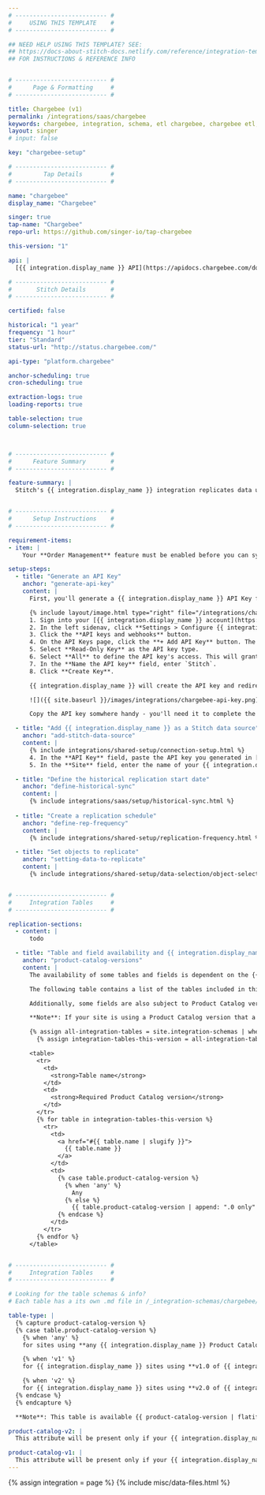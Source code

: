 ```yaml
---
# -------------------------- #
#     USING THIS TEMPLATE    #
# -------------------------- #

## NEED HELP USING THIS TEMPLATE? SEE:
## https://docs-about-stitch-docs.netlify.com/reference/integration-templates/saas/
## FOR INSTRUCTIONS & REFERENCE INFO


# -------------------------- #
#      Page & Formatting     #
# -------------------------- #

title: Chargebee (v1)
permalink: /integrations/saas/chargebee
keywords: chargebee, integration, schema, etl chargebee, chargebee etl, chargebee schema
layout: singer
# input: false

key: "chargebee-setup"

# -------------------------- #
#         Tap Details        #
# -------------------------- #

name: "chargebee"
display_name: "Chargebee"

singer: true 
tap-name: "Chargebee"
repo-url: https://github.com/singer-io/tap-chargebee

this-version: "1"

api: |
  [{{ integration.display_name }} API](https://apidocs.chargebee.com/docs/api){:target="new"}

# -------------------------- #
#       Stitch Details       #
# -------------------------- #

certified: false

historical: "1 year"
frequency: "1 hour"
tier: "Standard"
status-url: "http://status.chargebee.com/"

api-type: "platform.chargebee"

anchor-scheduling: true
cron-scheduling: true

extraction-logs: true
loading-reports: true

table-selection: true
column-selection: true



# -------------------------- #
#      Feature Summary       #
# -------------------------- #

feature-summary: |
  Stitch's {{ integration.display_name }} integration replicates data using the {{ integration.api | flatify }}. Refer to the [Schema](#schema) section for a list of objects available for replication.


# -------------------------- #
#      Setup Instructions    #
# -------------------------- #

requirement-items:
- item: |
    Your **Order Management** feature must be enabled before you can sync your `orders` table. Refer to the [{{ integration.display_name }} docs](https://www.chargebee.com/docs/orders.html) for more information.

setup-steps:
  - title: "Generate an API Key"
    anchor: "generate-api-key"
    content: |
      First, you'll generate a {{ integration.display_name }} API Key for Stitch. This will allow Stitch to read data from your {{ integration.display_name }} account using the {{ integration.display_name }} API.

      {% include layout/image.html type="right" file="/integrations/chargebee-create-api-key.png" max-width="450" %}
      1. Sign into your [{{ integration.display_name }} account](https://app.chargebee.com/login){:target="new"}.
      2. In the left sidenav, click **Settings > Configure {{ integration.display_name }}**.
      3. Click the **API keys and webhooks** button.
      4. On the API Keys page, click the **+ Add API Key** button. The **Create an API Key** modal will display.
      5. Select **Read-Only Key** as the API key type.
      6. Select **All** to define the API key's access. This will grant read-only access to your {{ integration.display_name }} site.
      7. In the **Name the API key** field, enter `Stitch`.
      8. Click **Create Key**.

      {{ integration.display_name }} will create the API key and redirect you back to the API Keys page:

      ![]({{ site.baseurl }}/images/integrations/chargebee-api-key.png)

      Copy the API key somwhere handy - you'll need it to complete the setup in Stitch.

  - title: "Add {{ integration.display_name }} as a Stitch data source"
    anchor: "add-stitch-data-source"
    content: |
      {% include integrations/shared-setup/connection-setup.html %}
      4. In the **API Key** field, paste the API key you generated in [Step 1](#generate-api-key).
      5. In the **Site** field, enter the name of your {{ integration.display_name }} site. This can be found in the URL of your {{ integration.display_name }} site. For example: If the URL was `https://stitch.chargebee.com`, only `stitch` would be entered into this field.

  - title: "Define the historical replication start date"
    anchor: "define-historical-sync"
    content: |
      {% include integrations/saas/setup/historical-sync.html %}
  
  - title: "Create a replication schedule"
    anchor: "define-rep-frequency"
    content: |
      {% include integrations/shared-setup/replication-frequency.html %}

  - title: "Set objects to replicate"
    anchor: "setting-data-to-replicate"
    content: |
      {% include integrations/shared-setup/data-selection/object-selection.html %}


# -------------------------- #
#     Integration Tables     #
# -------------------------- #

replication-sections:
  - content: |
      todo

  - title: "Table and field availability and {{ integration.display_name }} product catalogs"
    anchor: "product-catalog-versions"
    content: |
      The availability of some tables and fields is dependent on the {{ integration.display_name }} Product Catalog version your {{ integration.display_name }} site uses. Refer to [{{ integration.display_name }}'s documentation](https://www.chargebee.com/docs/2.0/product-catalog.html){:target="new"} for more info, including how to identify which Product Catalog version your site is using.

      The following table contains a list of the tables included in this version of Stitch's {{ integration.display_name }} integration and the Product Catalog version required to replicate the table.

      Additionally, some fields are also subject to Product Catalog version requirements. These fields are noted in the attribute documentation for individual tables.

      **Note**: If your site is using a Product Catalog version that a table or field doesn't support, the table/field won't display in the **Tables to Replicate** tab in Stitch. For example: If the site is using v2.0 of the Product Catalog, tables/fields that require v1.0 won't display in Stitch.

      {% assign all-integration-tables = site.integration-schemas | where:"tap",integration.name %}
        {% assign integration-tables-this-version = all-integration-tables | where:"version",integration.this-version | sort_natural:"name" %}

      <table>
        <tr>
          <td>
            <strong>Table name</strong>
          </td>
          <td> 
            <strong>Required Product Catalog version</strong>
          </td>
        </tr>
        {% for table in integration-tables-this-version %}
          <tr>
            <td>
              <a href="#{{ table.name | slugify }}">
                {{ table.name }}
              </a>
            </td>
            <td>
              {% case table.product-catalog-version %}
                {% when 'any' %}
                  Any
                {% else %}
                  {{ table.product-catalog-version | append: ".0 only" }}
              {% endcase %}
            </td>
          </tr>
        {% endfor %}
      </table>


# -------------------------- #
#     Integration Tables     #
# -------------------------- #

# Looking for the table schemas & info?
# Each table has a its own .md file in /_integration-schemas/chargebee/v1

table-type: |
  {% capture product-catalog-version %}
  {% case table.product-catalog-version %}
    {% when 'any' %}
    for sites using **any {{ integration.display_name }} Product Catalog version**.

    {% when 'v1' %}
    for {{ integration.display_name }} sites using **v1.0 of {{ integration.display_name }}'s Product Catalog**.

    {% when 'v2' %}
    for {{ integration.display_name }} sites using **v2.0 of {{ integration.display_name }}'s Product Catalog**.
  {% endcase %}
  {% endcapture %}

  **Note**: This table is available {{ product-catalog-version | flatify | strip_newlines }} Refer to the [Table and field availability and {{ integration.display_name }} Product Catalogs section](#product-catalog-versions) for more info.

product-catalog-v2: |
  This attribute will be present only if your {{ integration.display_name }} site uses v2.0 of {{ integration.display_name }}'s Product Catalog. Refer to the [Table and field availability and {{ integration.display_name }} Product Catalogs section](#product-catalog-versions) for more info.

product-catalog-v1: |
  This attribute will be present only if your {{ integration.display_name }} site uses v1.0 of {{ integration.display_name }}'s Product Catalog. Refer to the [Table and field availability and {{ integration.display_name }} Product Catalogs section](#product-catalog-versions) for more info.
---
```

{% assign integration = page %}
{% include misc/data-files.html %}